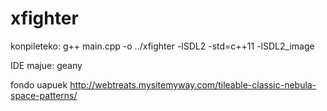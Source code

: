 xfighter
========


konpileteko: g++ main.cpp -o ../xfighter -lSDL2 -std=c++11 -lSDL2_image

IDE majue: geany


fondo uapuek
http://webtreats.mysitemyway.com/tileable-classic-nebula-space-patterns/
